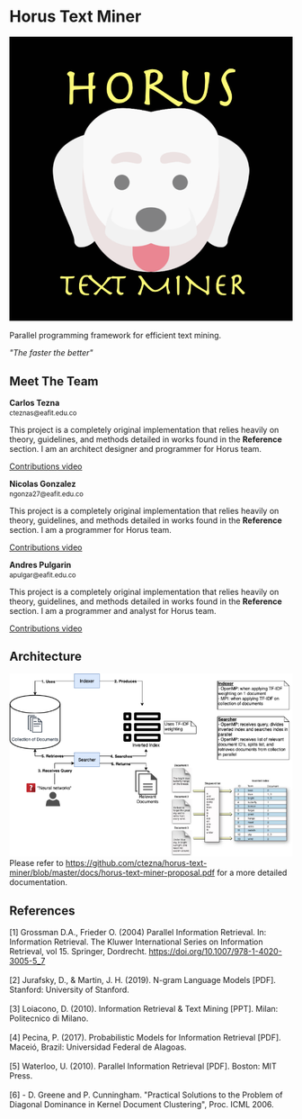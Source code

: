 # Horus Text Miner
![alt_text](docs/horusFramework.png "image_tooltip")

<p>
Parallel programming framework for efficient text mining.
</p>
<em>"The faster the better"</em>

## Meet The Team

<div>
<strong>Carlos Tezna</strong><br>
<small>cteznas@eafit.edu.co</small><br>
<p>This project is a completely original implementation that relies heavily on theory, guidelines, and methods detailed in works found in the <strong>Reference</strong> section. I am an architect designer and programmer for Horus team.</p>
<p><a href="https://www.youtube.com/watch?v=_GzPdvDUGOI&feature=youtu.be">Contributions video</a></p>
</div>

<div>
<strong>Nicolas Gonzalez</strong><br>
<small>ngonza27@eafit.edu.co</small><br>
<p>This project is a completely original implementation that relies heavily on theory, guidelines, and methods detailed in works found in the <strong>Reference</strong> section. I am a programmer for Horus team.</p>
<p><a href="https://www.youtube.com/watch?v=YFD19PjwV_g">Contributions video</a></p>
</div>

<div>
<strong>Andres Pulgarin</strong><br>
<small>apulgar@eafit.edu.co</small><br>
<p>This project is a completely original implementation that relies heavily on theory, guidelines, and methods detailed in works found in the <strong>Reference</strong> section. I am a programmer and analyst for Horus team.</p>
<p><a href="https://www.youtube.com/watch?v=cFa0evavLLs">Contributions video</a></p>
</div>


## Architecture
![alt_text](docs/horus-text-mining.png "image_tooltip")
Please refer to https://github.com/ctezna/horus-text-miner/blob/master/docs/horus-text-miner-proposal.pdf for a more detailed documentation.

## References
[1] Grossman D.A., Frieder O. (2004) Parallel Information Retrieval. In: Information Retrieval. The Kluwer International Series on Information Retrieval, vol 15. Springer, Dordrecht. https://doi.org/10.1007/978-1-4020-3005-5_7<br><br>
[2] Jurafsky, D., & Martin, J. H. (2019). N-gram Language Models [PDF]. Stanford: University of Stanford.<br><br>
[3] Loiacono, D. (2010). Information Retrieval & Text Mining [PPT]. Milan: Politecnico di Milano.<br><br>
[4] Pecina, P. (2017). Probabilistic Models for Information Retrieval [PDF]. Maceió, Brazil: Universidad Federal de Alagoas.<br><br>
[5] Waterloo, U. (2010). Parallel Information Retrieval [PDF]. Boston: MIT Press.<br><br>
[6] - D. Greene and P. Cunningham. "Practical Solutions to the Problem of Diagonal Dominance in Kernel Document Clustering", Proc. ICML 2006.
